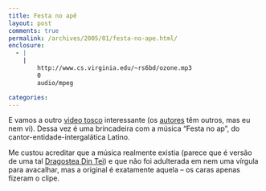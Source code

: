 ```yaml
---
title: Festa no apê
layout: post
comments: true
permalink: /archives/2005/01/festa-no-ape.html/
enclosure:
  - |
    |
        http://www.cs.virginia.edu/~rs6bd/ozone.mp3
        0
        audio/mpeg

categories:
---
```

E vamos a outro <a href="http://65.75.136.90/%7Evaivc/vaivcap.zip" >video tosco</a> interessante (os <a href="http://www.vaivc.com/" >autores</a> têm outros, mas eu nem vi). Dessa vez é uma brincadeira com a música &#8220;Festa no ap&#8221;, do cantor-entidade-intergalática Latino.

Me custou acreditar que a música realmente existia (parece que é versão de uma tal <a href="http://www.cs.virginia.edu/~rs6bd/ozone.mp3" >Dragostea Din Tei</a>) e que não foi adulterada em nem uma vírgula para avacalhar, mas a original é exatamente aquela &#8211; os caras apenas fizeram o clipe.